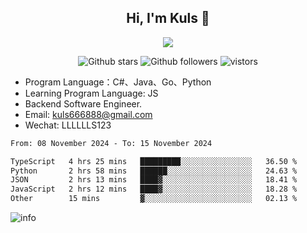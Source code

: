 <h2 align="center"> Hi, I'm Kuls 👋 </h2>
<p align="center">
    <p align="center">
        <img src=" https://avatars.githubusercontent.com/u/42165104?s=460&u=5c7fbf0bce7d4b38a15a44676e6f64b529e47598&v=4"/>
    </p>
    <p align="center">
      <img src="https://img.shields.io/github/stars/hellokuls?style=social" alt="Github stars" />
      <img src="https://img.shields.io/github/followers/hellokuls?style=social" alt="Github followers" />
      <img src="https://visitor-badge.glitch.me/badge?page_id=hellokuls.readme" alt="vistors" />
    </p>
</p>

- Program Language：C#、Java、Go、Python
- Learning Program Language: JS
- Backend Software Engineer.
- Email: kuls666888@gmail.com
- Wechat: LLLLLLS123

<!--START_SECTION:waka-->

```txt
From: 08 November 2024 - To: 15 November 2024

TypeScript   4 hrs 25 mins   █████████░░░░░░░░░░░░░░░░   36.50 %
Python       2 hrs 58 mins   ██████░░░░░░░░░░░░░░░░░░░   24.63 %
JSON         2 hrs 13 mins   ████▓░░░░░░░░░░░░░░░░░░░░   18.41 %
JavaScript   2 hrs 12 mins   ████▓░░░░░░░░░░░░░░░░░░░░   18.28 %
Other        15 mins         ▓░░░░░░░░░░░░░░░░░░░░░░░░   02.13 %
```

<!--END_SECTION:waka-->

![info](https://github-readme-stats.vercel.app/api?username=hellokuls&show_icons=true&count_private=true&hide=prs&theme=default_repocard)


